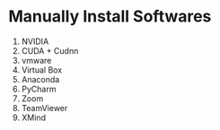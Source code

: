 # Manually Install Softwares

1. NVIDIA
2. CUDA + Cudnn
3. vmware
4. Virtual Box
5. Anaconda
6. PyCharm
7. Zoom
8. TeamViewer
9. XMind

